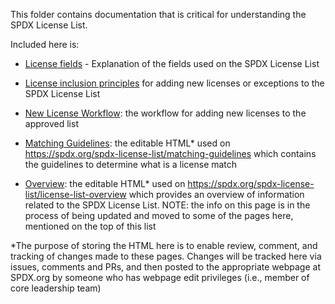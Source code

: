 This folder contains documentation that is critical for understanding the SPDX License List.

Included here is:
* [License fields](license-fields.md) - Explanation of the fields used on the SPDX License List
* [License inclusion principles](license-inclusion-principles.md) for adding new licenses or exceptions to the SPDX License List
* [New License Workflow](./new-license-workflow.md): the workflow for adding new licenses to the approved list

* [Matching Guidelines](matching-guidelines): the editable HTML\* used on https://spdx.org/spdx-license-list/matching-guidelines which contains the guidelines to determine what is a license match
* [Overview](license-list-overview): the editable HTML\* used on https://spdx.org/spdx-license-list/license-list-overview which provides an overview of information related to the SPDX License List. NOTE: the info on this page is in the process of being updated and moved to some of the pages here, mentioned on the top of this list


\*The purpose of storing the HTML here is to enable review, comment, and tracking of changes made to these pages. Changes will be tracked here via issues, comments and PRs, and then posted to the appropriate webpage at SPDX.org by someone who has webpage edit privileges (i.e., member of core leadership team)
